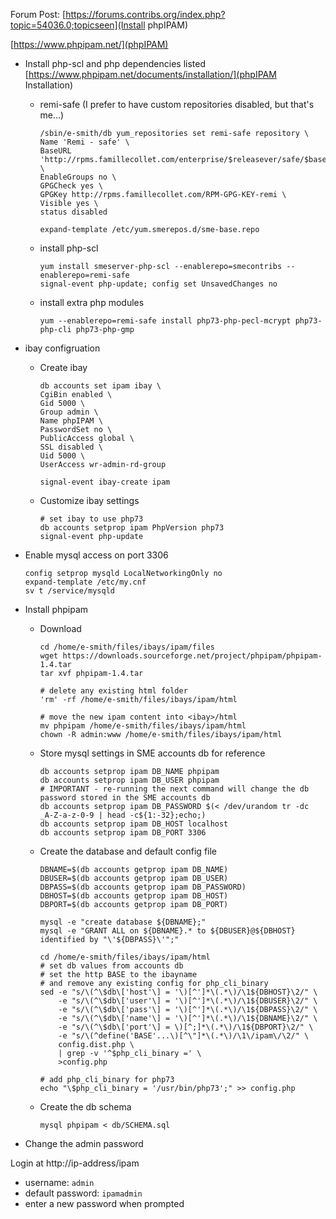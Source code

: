 Forum Post: [https://forums.contribs.org/index.php?topic=54036.0;topicseen](Install phpIPAM)

[https://www.phpipam.net/](phpIPAM)

* Install php-scl and php dependencies listed [https://www.phpipam.net/documents/installation/](phpIPAM Installation)


  * remi-safe  (I prefer to have custom repositories disabled, but that's me...)

        /sbin/e-smith/db yum_repositories set remi-safe repository \
        Name 'Remi - safe' \
        BaseURL 'http://rpms.famillecollet.com/enterprise/$releasever/safe/$basearch/' \
        EnableGroups no \
        GPGCheck yes \
        GPGKey http://rpms.famillecollet.com/RPM-GPG-KEY-remi \
        Visible yes \
        status disabled
        
        expand-template /etc/yum.smerepos.d/sme-base.repo 


  * install php-scl 

        yum install smeserver-php-scl --enablerepo=smecontribs --enablerepo=remi-safe
        signal-event php-update; config set UnsavedChanges no

	
  * install extra php modules
  
        yum --enablerepo=remi-safe install php73-php-pecl-mcrypt php73-php-cli php73-php-gmp

* ibay configruation

  * Create ibay
  
        db accounts set ipam ibay \
        CgiBin enabled \
        Gid 5000 \
        Group admin \
        Name phpIPAM \
        PasswordSet no \
        PublicAccess global \
        SSL disabled \
        Uid 5000 \
        UserAccess wr-admin-rd-group
        
        signal-event ibay-create ipam
  
  * Customize ibay settings
  
        # set ibay to use php73
        db accounts setprop ipam PhpVersion php73
        signal-event php-update


* Enable mysql access on port 3306

      config setprop mysqld LocalNetworkingOnly no
      expand-template /etc/my.cnf
      sv t /service/mysqld

* Install phpipam

  * Download
  
        cd /home/e-smith/files/ibays/ipam/files
        wget https://downloads.sourceforge.net/project/phpipam/phpipam-1.4.tar
        tar xvf phpipam-1.4.tar
                
        # delete any existing html folder
        'rm' -rf /home/e-smith/files/ibays/ipam/html
        
        # move the new ipam content into <ibay>/html
        mv phpipam /home/e-smith/files/ibays/ipam/html
        chown -R admin:www /home/e-smith/files/ibays/ipam/html
  
  * Store mysql settings in SME accounts db for reference
  
        db accounts setprop ipam DB_NAME phpipam
        db accounts setprop ipam DB_USER phpipam
        # IMPORTANT - re-running the next command will change the db password stored in the SME accounts db
        db accounts setprop ipam DB_PASSWORD $(< /dev/urandom tr -dc _A-Z-a-z-0-9 | head -c${1:-32};echo;)
        db accounts setprop ipam DB_HOST localhost
        db accounts setprop ipam DB_PORT 3306
  
  * Create the database and default config file
  
        DBNAME=$(db accounts getprop ipam DB_NAME)
        DBUSER=$(db accounts getprop ipam DB_USER)
        DBPASS=$(db accounts getprop ipam DB_PASSWORD)
        DBHOST=$(db accounts getprop ipam DB_HOST)
        DBPORT=$(db accounts getprop ipam DB_PORT)
        
        mysql -e "create database ${DBNAME};"
        mysql -e "GRANT ALL on ${DBNAME}.* to ${DBUSER}@${DBHOST} identified by "\'${DBPASS}\'";"
        
        cd /home/e-smith/files/ibays/ipam/html
        # set db values from accounts db
        # set the http BASE to the ibayname
        # and remove any existing config for php_cli_binary
        sed -e "s/\(^\$db\['host'\] = '\)[^']*\(.*\)/\1${DBHOST}\2/" \
            -e "s/\(^\$db\['user'\] = '\)[^']*\(.*\)/\1${DBUSER}\2/" \
            -e "s/\(^\$db\['pass'\] = '\)[^']*\(.*\)/\1${DBPASS}\2/" \
            -e "s/\(^\$db\['name'\] = '\)[^']*\(.*\)/\1${DBNAME}\2/" \
            -e "s/\(^\$db\['port'\] = \)[^;]*\(.*\)/\1${DBPORT}\2/" \
            -e "s/\(^define('BASE'...\)[^\"]*\(.*\)/\1\/ipam\/\2/" \
            config.dist.php \
            | grep -v '^$php_cli_binary =' \
            >config.php
        
        # add php_cli_binary for php73
        echo "\$php_cli_binary = '/usr/bin/php73';" >> config.php        
        
  * Create the db schema
  
        mysql phpipam < db/SCHEMA.sql

* Change the admin password

Login at http://ip-address/ipam

  * username: ```admin```
  * default password: ```ipamadmin```
  * enter a new password when prompted
  


